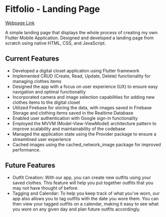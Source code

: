 # Fitfolio - Landing Page
[Webpage Link](https://jakac13.github.io/fitfolio-website/)

A simple landing page that displays the whole process of creating my own Flutter Mobile Application. Designed and developed a landing page from scratch using native HTML, CSS, and JavaScript.


## Current Features
- Developed a digital closet application using Flutter framework
- Implemented CRUD (Create, Read, Update, Delete) functionality for managing clothes items
- Designed the app with a focus on user experience (UX) to ensure easy navigation and optimal functionality
- Incorporated camera and image selection capabilities for adding new clothes items to the digital closet
- Utilized Firebase for storing the data, with images saved in Firebase Storage and clothing items saved in the Realtime Database
- Enabled user authentication with Google sign-in functionality
- Employed the MVVM (Model-View-ViewModel) architecture pattern to improve scalability and maintainability of the codebase
- Managed the application state using the Provider package to ensure a streamlined user experience
- Cached images using the cached_network_image package for improved performance.

## Future Features
- Outfit Creation: With our app, you can create new outfits using your saved clothes. This feature will help you put together outfits that you may not have thought of before.
- Tagging and Calendar: To help you keep track of what you've worn, our app also allows you to tag outfits with the date you wore them. You can then view your tagged outfits on a calendar, making it easy to see what you wore on any given day and plan future outfits accordingly.


